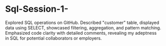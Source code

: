 # Sql-Session-1-
Explored SQL operations on GitHub. Described "customer" table, displayed data using SELECT, showcased filtering, aggregation, and pattern matching. Emphasized code clarity with detailed comments, revealing my adeptness in SQL for potential collaborators or employers.
